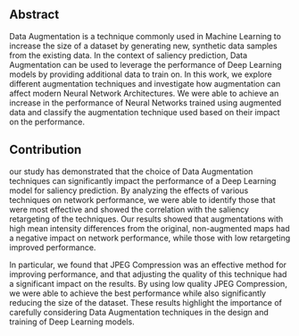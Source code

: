 ## Abstract
Data Augmentation is a technique commonly used in Machine Learning to increase the size of a dataset by generating new, synthetic data samples from the existing data. In the context of saliency prediction, Data Augmentation can be used to leverage the performance of Deep Learning models by providing additional data to train on. In this work, we explore different augmentation techniques and investigate how augmentation can affect modern Neural Network Architectures. We were able to achieve an increase in the performance of Neural Networks trained using augmented data and classify the augmentation technique used based on their impact on the performance.

## Contribution 

our study has demonstrated that the choice of Data Augmentation techniques can significantly impact the performance of a Deep Learning model for saliency prediction. By analyzing the effects of various techniques on network performance, we were able to identify those that were most effective and showed the correlation with the saliency retargeting of the techniques. Our results showed that augmentations with high mean intensity differences from the original, non-augmented maps had a negative impact on network performance, while those with low retargeting improved performance. 

In particular, we found that JPEG Compression was an effective method for improving performance, and that adjusting the quality of this technique had a significant impact on the results. By using low quality JPEG Compression, we were able to achieve the best performance while also significantly reducing the size of the dataset. These results highlight the importance of carefully considering Data Augmentation techniques in the design and training of Deep Learning models.
